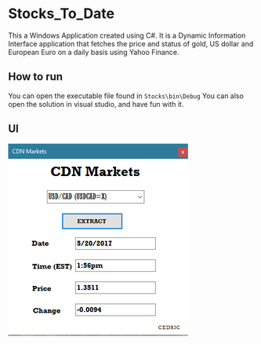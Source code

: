 # Stocks_To_Date
This a Windows Application created using C#. It is a Dynamic Information Interface application that fetches the price and status of gold, US dollar and European Euro on a daily basis using Yahoo Finance.

## How to run

You can open the executable file found in `Stocks\bin\Debug`
You can also open the solution in visual studio, and have fun with it. 

## UI

![Alt text](/Stocks/Screenshot.png?raw=true "Optional Title")


